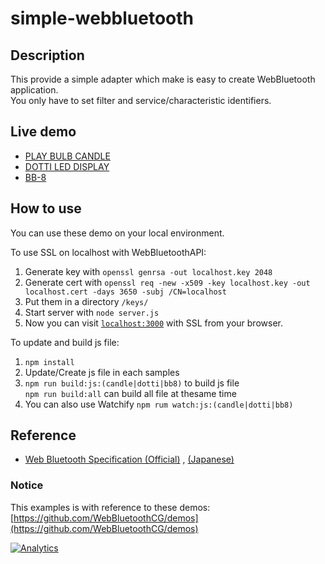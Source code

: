 # simple-webbluetooth

## Description
This provide a simple adapter which make is easy to create WebBluetooth application.  
You only have to set filter and service/characteristic identifiers.

## Live demo

- [PLAY BULB CANDLE](https://tkybpp.github.io/simple-webbluetooth/candle/)
- [DOTTI LED DISPLAY](https://tkybpp.github.io/simple-webbluetooth/dotti/)
- [BB-8](https://tkybpp.github.io/simple-webbluetooth/bb8/)

## How to use
You can use these demo on your local environment.  

To use SSL on localhost with WebBluetoothAPI:
  1. Generate key with `openssl genrsa -out localhost.key 2048`
  2. Generate cert with `openssl req -new -x509 -key localhost.key -out localhost.cert -days 3650 -subj /CN=localhost`
  3. Put them in a directory `/keys/`
  4. Start server with  `node server.js`
  5. Now you can visit [`localhost:3000`](https://localhost:3000/name-of-sample-app/) with SSL from your browser.

To update and build js file:
 1. `npm install`
 2. Update/Create js file in each samples
 3. `npm run build:js:(candle|dotti|bb8)` to build js file  
      `npm run build:all` can build all file at thesame time
 4. You can also use Watchify `npm rum watch:js:(candle|dotti|bb8)`

## Reference

- [Web Bluetooth Specification (Official)](https://webbluetoothcg.github.io/web-bluetooth/) , [(Japanese)](https://tkybpp.github.io/web-bluetooth-jp/)

### Notice
This examples is with reference to these demos:  
[https://github.com/WebBluetoothCG/demos](https://github.com/WebBluetoothCG/demos)


[![Analytics](https://ga-beacon.appspot.com/UA-81839949-3/simple-webbluetooth)](https://github.com/tkybpp/simple-webbluetooth)
